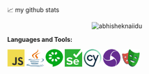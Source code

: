 📈 my github stats

<p align="center"> <img src="https://github-readme-stats.vercel.app/api?username=angelleoneltorrelopez&show_icons=true&theme=gotham" alt="abhisheknaiidu" />

**Languages and Tools:**

<p align="left">
<img src="https://github.com/angelleoneltorrelopez/angelleoneltorrelopez/raw/main/images/javascript.svg" width="40" height="40" alt="javascript">

<img src="https://github.com/angelleoneltorrelopez/angelleoneltorrelopez/raw/main/images/java.svg" width="40" height="40" alt="java">

<img src="https://github.com/angelleoneltorrelopez/angelleoneltorrelopez/raw/main/images/cucumber.svg" width="40" height="40" alt="cucumber" />

<img src="https://github.com/angelleoneltorrelopez/angelleoneltorrelopez/raw/main/images/selenium.svg" width="40" height="40" alt="selenium" />

<img src="https://github.com/angelleoneltorrelopez/angelleoneltorrelopez/raw/main/images/cypress-icon.svg" width="40" height="40" alt="cypress" />

<img src="https://github.com/angelleoneltorrelopez/angelleoneltorrelopez/raw/main/images/appium.svg" width="40" height="40" alt="appium" />

<img src="https://github.com/angelleoneltorrelopez/angelleoneltorrelopez/raw/main/images/playwright.svg" width="40" height="40" alt="playwright" />

</p>
